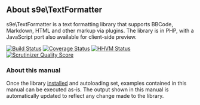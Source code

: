 ## About s9e\\TextFormatter

s9e\\TextFormatter is a text formatting library that supports BBCode, Markdown, HTML and other markup via plugins. The library is in PHP, with a JavaScript port also available for client-side preview.

[![Build Status](https://travis-ci.org/s9e/TextFormatter.svg?branch=master)](https://travis-ci.org/s9e/TextFormatter)
[![Coverage Status](https://coveralls.io/repos/s9e/TextFormatter/badge.svg)](https://coveralls.io/r/s9e/TextFormatter)
[![HHVM Status](http://hhvm.h4cc.de/badge/s9e/text-formatter.svg)](http://hhvm.h4cc.de/package/s9e/text-formatter)
[![Scrutinizer Quality Score](https://scrutinizer-ci.com/g/s9e/TextFormatter/badges/quality-score.png?s=3942dab3c410fb9ce02001e7446d1083fa91172c)](https://scrutinizer-ci.com/g/s9e/TextFormatter/)

### About this manual

Once the library [installed](Getting_started/Installation.md) and autoloading set, examples contained in this manual can be executed as-is. The output shown in this manual is automatically updated to reflect any change made to the library.
